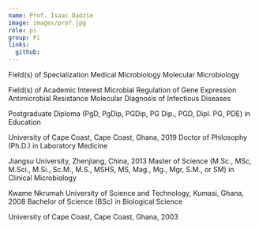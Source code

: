 ```yaml
---
name: Prof. Isaac Dadzie
image: images/prof.jpg
role: pi
group: Pi
links:
  github: 
---
```

Field(s) of Specialization
Medical Microbiology
Molecular Microbiology


Field(s) of Academic Interest
Microbial Regulation of Gene Expression
Antimicrobial Resistance
Molecular Diagnosis of Infectious Diseases



Postgraduate Diploma (PgD, PgDip, PGDip, PG Dip., PGD, Dipl. PG, PDE) in Education

University of Cape Coast, Cape Coast, Ghana, 2019
Doctor of Philosophy (Ph.D.) in Laboratory Medicine

Jiangsu University, Zhenjiang, China, 2013
Master of Science (M.Sc., MSc, M.Sci., M.Si., Sc.M., M.S., MSHS, MS, Mag., Mg., Mgr, S.M., or SM) in Clinical Microbiology

Kwame Nkrumah University of Science and Technology, Kumasi, Ghana, 2008
Bachelor of Science (BSc) in Biological Science

University of Cape Coast, Cape Coast, Ghana, 2003
